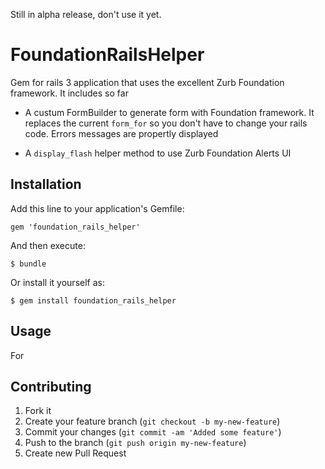 Still in alpha release, don't use it yet.


# FoundationRailsHelper

Gem for rails 3 application that uses the excellent Zurb Foundation framework.
It includes so far
- A custum FormBuilder to generate form with Foundation framework. It replaces the current `form_for` so you don't have to
change your rails code.
Errors messages are propertly displayed

- A `display_flash` helper method to use Zurb Foundation Alerts UI

## Installation

Add this line to your application's Gemfile:

    gem 'foundation_rails_helper'

And then execute:

    $ bundle

Or install it yourself as:

    $ gem install foundation_rails_helper

## Usage

For 

## Contributing

1. Fork it
2. Create your feature branch (`git checkout -b my-new-feature`)
3. Commit your changes (`git commit -am 'Added some feature'`)
4. Push to the branch (`git push origin my-new-feature`)
5. Create new Pull Request
